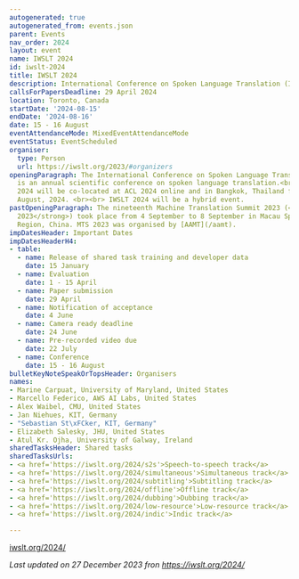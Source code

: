```yaml
---
autogenerated: true
autogenerated_from: events.json
parent: Events
nav_order: 2024
layout: event
name: IWSLT 2024
id: iwslt-2024
title: IWSLT 2024
description: International Conference on Spoken Language Translation (IWSLT)
callsForPapersDeadline: 29 April 2024
location: Toronto, Canada
startDate: '2024-08-15'
endDate: '2024-08-16'
date: 15 - 16 August
eventAttendanceMode: MixedEventAttendanceMode
eventStatus: EventScheduled
organiser:
  type: Person
  url: https://iwslt.org/2023/#organizers
openingParagraph: The International Conference on Spoken Language Translation (<strong>IWSLT</strong>)
  is an annual scientific conference on spoken language translation.<br> <br> IWSLT
  2024 will be co-located at ACL 2024 online and in Bangkok, Thailand from 15 to 16
  August, 2024. <br><br> IWSLT 2024 will be a hybrid event.
pastOpeningParagraph: The nineteenth Machine Translation Summit 2023 (<strong>MTS
  2023</strong>) took place from 4 September to 8 September in Macau Special Administrative
  Region, China. MTS 2023 was organised by [AAMT](/aamt).
impDatesHeader: Important Dates
impDatesHeaderH4:
- table:
  - name: Release of shared task training and developer data
    date: 15 January
  - name: Evaluation
    date: 1 - 15 April
  - name: Paper submission
    date: 29 April
  - name: Notification of acceptance
    date: 4 June
  - name: Camera ready deadline
    date: 24 June
  - name: Pre-recorded video due
    date: 22 July
  - name: Conference
    date: 15 - 16 August
bulletKeyNoteSpeakOrTopsHeader: Organisers
names:
- Marine Carpuat, University of Maryland, United States
- Marcello Federico, AWS AI Labs, United States
- Alex Waibel, CMU, United States
- Jan Niehues, KIT, Germany
- "Sebastian St\xFCker, KIT, Germany"
- Elizabeth Salesky, JHU, United States
- Atul Kr. Ojha, University of Galway, Ireland
sharedTasksHeader: Shared tasks
sharedTasksUrls:
- <a href='https://iwslt.org/2024/s2s'>Speech-to-speech track</a>
- <a href='https://iwslt.org/2024/simultaneous'>Simultaneous track</a>
- <a href='https://iwslt.org/2024/subtitling'>Subtitling track</a>
- <a href='https://iwslt.org/2024/offline'>Offline track</a>
- <a href='https://iwslt.org/2024/dubbing'>Dubbing track</a>
- <a href='https://iwslt.org/2024/low-resource'>Low-resource track</a>
- <a href='https://iwslt.org/2024/indic'>Indic track</a>

---
```


[iwslt.org/2024/](https://iwslt.org/2024/)

*Last updated on 27 December 2023 fron https://iwslt.org/2024/*
